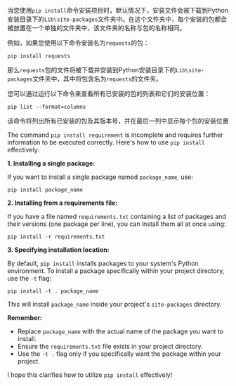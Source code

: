 当您使用`pip install`命令安装项目时，默认情况下，安装文件会被下载到Python安装目录下的`Lib\site-packages`文件夹中。在这个文件夹中，每个安装的包都会被放置在一个单独的文件夹中，该文件夹的名称与包的名称相同。

例如，如果您使用以下命令安装名为`requests`的包：

```text
pip install requests
```

那么`requests`包的文件将被下载并安装到Python安装目录下的`Lib\site-packages`文件夹中，其中将包含名为`requests`的文件夹。

您可以通过运行以下命令来查看所有已安装的包的列表和它们的安装位置：

```text
pip list --format=columns
```

该命令将列出所有已安装的包及其版本号，并在最后一列中显示每个包的安装位置


The command `pip install requirement` is incomplete and requires further information to be executed correctly. Here's how to use `pip install` effectively:

**1. Installing a single package:**

If you want to install a single package named `package_name`, use:

```
pip install package_name
```

**2. Installing from a requirements file:**

If you have a file named `requirements.txt` containing a list of packages and their versions (one package per line), you can install them all at once using:

```
pip install -r requirements.txt
```

**3. Specifying installation location:**

By default, `pip install` installs packages to your system's Python environment. To install a package specifically within your project directory, use the `-t` flag:

```
pip install -t . package_name
```

This will install `package_name` inside your project's `site-packages` directory.

**Remember:**

- Replace `package_name` with the actual name of the package you want to install.
- Ensure the `requirements.txt` file exists in your project directory.
- Use the `-t .` flag only if you specifically want the package within your project.

I hope this clarifies how to utilize `pip install` effectively!